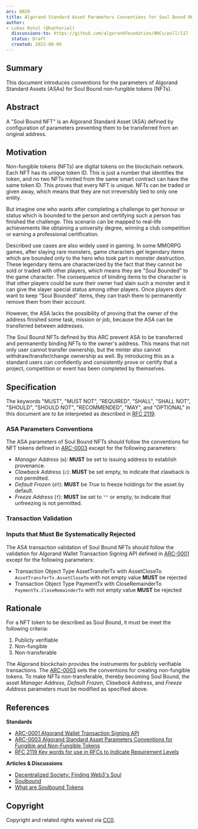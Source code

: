 ```yaml
---
arc: 0029
title: Algorand Standard Asset Parameters Conventions for Soul Bound NFTs
author:
- Lukas Kotol (@hathoriel)
  discussions-to: https://github.com/algorandfoundation/ARCs/pull/117
  status: Draft
  created: 2022-08-06
---
```


## Summary

This document introduces conventions for the parameters of Algorand Standard Assets (ASAs) for Soul Bound non-fungible tokens (NFTs).

## Abstract

A "Soul Bound NFT" is an Algorand Standard Asset (ASA) defined by configuration of parameters preventing
them to be transferred from an original address.

## Motivation
Non-fungible tokens (NFTs) are digital tokens on the blockchain network.
Each NFT has its unique token ID. This is just a number that identifies the token,
and no two NFTs minted from the same smart contract can have the same token ID.
This proves that every NFT is unique. NFTs can be traded or given away, which
means that they are not irreversibly tied to only one entity.

But imagine one who wants after completing a challenge to get honour or
status which is bounded to the person and certifying such a person has finished the challenge.
This scenario can be mapped to real-life achievements like obtaining a university degree,
winning a club competition or earning a professional certification.

Described use cases are also widely used in gaming.
In some MMORPG games, after slaying rare monsters, game characters get legendary items
which are bounded only to the hero who took part in monster destruction.
These legendary items are characterized by the fact that they cannot be sold
or traded with other players, which means they are "Soul Bounded" to the game character.
The consequence of binding items to the character is that other players could be sure their
owner had slain such a monster and it can give the slayer special status among other players.
Once players dont want to keep "Soul Bounded" items, they can trash them to permanently remove them from their account.

However, the ASA lacks the possibility of proving that the owner of the address finished some task, mission or job,
because the ASA can be transferred between addresses.

The Soul Bound NFTs defined by this ARC prevent ASA to be transferred and permanently binding NFTs to the owner's address.
This means that not only user cannot transfer ownership, but the minter also cannot withdraw/transfer/change ownership as well.
By introducing this as a standard users can confidently and consistently prove or certify
that a project, competition or event has been completed by themselves.

## Specification

The keywords "MUST", "MUST NOT", "REQUIRED", "SHALL", "SHALL NOT", "SHOULD",
"SHOULD NOT", "RECOMMENDED", "MAY", and "OPTIONAL" in this document are to be
interpreted as described in [RFC
2119](https://datatracker.ietf.org/doc/html/rfc2119).

### ASA Parameters Conventions

The ASA parameters of Soul Bound NFTs should follow the conventions for NFT tokens defined in [ARC-0003](https://arc.algorand.foundation/ARCs/arc-0003)
except for the following parameters:

* *Manager Address* (`m`): **MUST** be set to issuing address to establish provenance.
* *Clawback Address* (`c`): **MUST** be set empty, to indicate that clawback is not permitted.
* *Default Frozen* (`df`): **MUST** be _True_ to freeze holdings for the asset by default.
* *Freeze Address* (`f`): **MUST** be set to `""` or empty, to indicate that unfreezing is not permitted.

### Transaction Validation

### Inputs that Must Be Systematically Rejected

The ASA transaction validation of Soul Bound NFTs should follow the validation for Algorand Wallet Transaction Signing API defined in [ARC-0001](https://arc.algorand.foundation/ARCs/arc-0001)
except for the following parameters:
* Transaction Object Type AssetTransferTx with AssetCloseTo `AssetTransferTx.AssetCloseTo` with not empty value **MUST** be rejected
* Transaction Object Type PaymentTx with CloseRemainderTo `PaymentTx.CloseRemainderTo` with not empty value **MUST** be rejected

## Rationale

For a NFT token to be described as Soul Bound, it must be meet the following criteria:
1. Publicly verifiable
2. Non-fungible
3. Non-transferable

The Algorand blockchain provides the instruments for publicly verifiable transactions. The [ARC-0003](https://arc.algorand.foundation/ARCs/arc-0003)
sets the conventions for creating non-fungible tokens.
To make NFTs non-transferable, thereby becoming Soul Bound, the asset _Manager Address_, _Default Frozen_, _Clawback Address_, and _Freeze Address_
parameters must be modified as specified above.

## References

**Standards**
- [ARC-0001 Algorand Wallet Transaction Signing API](https://arc.algorand.foundation/ARCs/arc-0001)
- [ARC-0003 Algorand Standard Asset Parameters Conventions for Fungible and Non-Fungible Tokens](https://arc.algorand.foundation/ARCs/arc-0003)
- [RFC 2119 Key words for use in RFCs to Indicate Requirement Levels](https://www.ietf.org/rfc/rfc2119.txt)

**Articles & Discussions**
- [Decentralized Society: Finding Web3's Soul](https://papers.ssrn.com/sol3/papers.cfm?abstract_id=4105763)
- [Soulbound](https://vitalik.eth.limo/general/2022/01/26/soulbound.html)
- [What are Soulbound Tokens](https://dev.to/envoy_/what-are-soulbound-tokens-14lj)

## Copyright

Copyright and related rights waived via
[CC0](https://creativecommons.org/publicdomain/zero/1.0/).